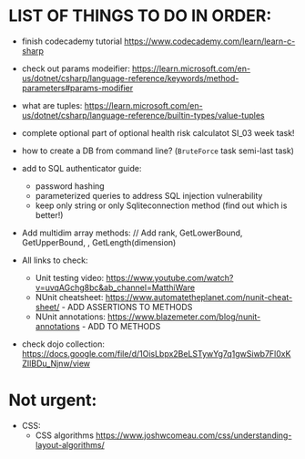 # LIST OF THINGS TO DO IN ORDER:

- finish codecademy tutorial https://www.codecademy.com/learn/learn-c-sharp

- check out params modeifier:
    https://learn.microsoft.com/en-us/dotnet/csharp/language-reference/keywords/method-parameters#params-modifier

- what are tuples:
    https://learn.microsoft.com/en-us/dotnet/csharp/language-reference/builtin-types/value-tuples

- complete optional part of optional health risk calculatot SI_03 week task!

- how to create a DB from command line? (`BruteForce` task semi-last task)

- add to SQL authenticator guide:
    - password hashing
    - parameterized queries to address SQL injection vulnerability
    - keep only string or only Sqliteconnection method (find out which is better!)

- Add multidim array methods:
// Add rank, GetLowerBound, GetUpperBound, , GetLength(dimension)

- All links to check:
    - Unit testing video: https://www.youtube.com/watch?v=uvqAGchg8bc&ab_channel=MatthiWare
    - NUnit cheatsheet: https://www.automatetheplanet.com/nunit-cheat-sheet/ - ADD ASSERTIONS TO METHODS
    - NUnit annotations: https://www.blazemeter.com/blog/nunit-annotations - ADD TO METHODS

- check dojo collection:
    https://docs.google.com/file/d/1OisLbpx2BeLSTywYg7q1gwSiwb7Fl0xKZIlBDu_Njnw/view

# Not urgent:

- CSS:
    - CSS algorithms https://www.joshwcomeau.com/css/understanding-layout-algorithms/
